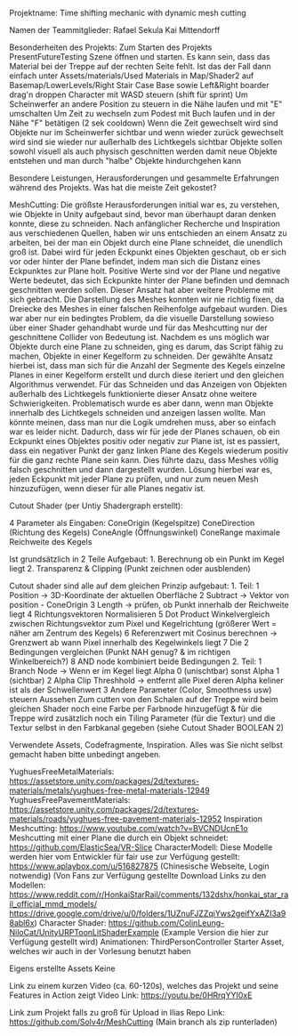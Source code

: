 Projektname: 
	Time shifting mechanic with dynamic mesh cutting

Namen der Teammitglieder:
	Rafael Sekula
	Kai Mittendorff

Besonderheiten des Projekts:
	Zum Starten des Projekts PresentFutureTesting Szene öffnen und starten. Es kann sein, dass das Material bei der Treppe auf der rechten Seite fehlt. Ist das der Fall dann einfach unter Assets/materials/Used Materials in Map/Shader2
	auf Basemap/LowerLevels/Right Stair Case Base sowie Left&Right boarder drag'n droppen
	Character mit WASD steuern (shift für sprint)
	Um Scheinwerfer an andere Position zu steuern in die Nähe laufen und mit "E" umschalten
	Um Zeit zu wechseln zum Podest mit Buch laufen und in der Nähe "F" betätigen (2 sek cooldown)
	Wenn die Zeit gewechselt wird sind Objekte nur im Scheinwerfer sichtbar und wenn wieder zurück gewechselt wird sind sie wieder nur außerhalb des Lichtkegels sichtbar
	Objekte sollen sowohl visuell als auch physisch geschnitten werden damit neue Objekte entstehen und man durch "halbe" Objekte hindurchgehen kann 

Besondere Leistungen, Herausforderungen und gesammelte Erfahrungen während des Projekts. Was hat die meiste Zeit gekostet?

MeshCutting: Die größste Herausforderungen initial war es, zu verstehen, wie Objekte in Unity aufgebaut sind, bevor man überhaupt daran denken konnte, diese zu schneiden. 
Nach anfänglicher Recherche und Inspiration aus verschiedenen Quellen, haben wir uns entschieden an einem Ansatz zu arbeiten, bei der man ein Objekt durch eine Plane schneidet, die unendlich groß ist. 
Dabei wird für jeden Eckpunkt eines Objekten geschaut, ob er sich vor oder hinter der Plane befindet, indem man sich die Distanz eines Eckpunktes zur Plane holt. 
Positive Werte sind vor der Plane und negative Werte bedeutet, das sich Eckpunkte hinter der Plane befinden und demnach geschnitten werden sollen.
Dieser Ansatz hat aber weitere Probleme mit sich gebracht. Die Darstellung des Meshes konnten wir nie richtig fixen, da Dreiecke des Meshes in einer falschen Reihenfolge aufgebaut wurden. 
Dies war aber nur ein bedingtes Problem, da die visuelle Darstellung sowieso über einer Shader gehandhabt wurde und für das Meshcutting nur der geschnittene Collider von Bedeutung ist. 
Nachdem es uns möglich war Objekte durch eine Plane zu schneiden, ging es darum, das Script fähig zu machen, Objekte in einer Kegelform zu schneiden.
Der gewählte Ansatz hierbei ist, dass man sich für die Anzahl der Segmente des Kegels einzelne Planes in einer Kegelform erstellt und durch diese iteriert und den gleichen Algorithmus verwendet. 
Für das Schneiden und das Anzeigen von Objekten außerhalb des Lichtkegels funktionierte dieser Ansatz ohne weitere Schwierigkeiten. Problematisch wurde es aber dann, wenn man Objekte innerhalb des Lichtkegels schneiden und anzeigen lassen wollte.
Man könnte meinen, dass man nur die Logik umdrehen muss, aber so einfach war es leider nicht.
Dadurch, dass wir für jede der Planes schauen, ob ein Eckpunkt eines Objektes positiv oder negativ zur Plane ist, ist es passiert, dass ein negativer Punkt der ganz linken Plane des Kegels wiederum positiv für die ganz rechte Plane sein kann. 
Dies führte dazu, dass Meshes völlig falsch geschnitten und dann dargestellt wurden. Lösung hierbei war es, jeden Eckpunkt mit jeder Plane zu prüfen, und nur zum neuen Mesh hinzuzufügen, wenn dieser für alle Planes negativ ist.

Cutout Shader (per Untiy Shadergraph erstellt):

4 Parameter als Eingaben:
ConeOrigin (Kegelspitze)
ConeDirection (Richtung des Kegels)
ConeAngle (Öffnungswinkel)
ConeRange maximale Reichweite des Kegels

Ist grundsätzlich in 2 Teile Aufgebaut: 
	1. Berechnung ob ein Punkt im Kegel liegt
	2. Transparenz & Clipping (Punkt zeichnen oder ausblenden)

Cutout shader sind alle auf dem gleichen Prinzip aufgebaut:
	1. Teil:
		1 Position -> 3D-Koordinate der aktuellen Oberfläche
		2 Subtract -> Vektor von position - ConeOrigin
		3 Length -> prüfen, ob Punkt innerhalb der Reichweite liegt
		4 Richtungsvektoren Normalisieren 
		5 Dot Product Winkelvergleich zwischen Richtungsvektor zum Pixel und Kegelrichtung (größerer Wert = näher am Zentrum des Kegels)
		6 Referenzwert mit Cosinus berechnen -> Grenzwert ab wann Pixel innerhalb des Kegelwinkels liegt
		7 Die 2 Bedingungen vergleichen (Punkt NAH genug? & im richtigen Winkelbereich?)
		8 AND node kombiniert beide Bedingungen
	2. Teil: 
		1 Branch Node -> Wenn er im Kegel liegt Alpha 0 (unischtbar) sonst Alpha 1 (sichtbar)
		2 Alpha Clip Threshhold -> entfernt alle Pixel deren Alpha keliner ist als der Schwellenwert
		3 Andere Parameter (Color, Smoothness usw) steuern Aussehen 
	Zum cutten von den Schalen auf der Treppe wird beim gleichen Shader noch eine Farbe per Farbnode hinzugefügt & für die Treppe wird zusätzlich noch ein Tiling Parameter (für die Textur) und die Textur selbst in den Farbkanal gegeben (siehe Cutout Shader BOOLEAN 2)

Verwendete Assets, Codefragmente, Inspiration. Alles was Sie nicht selbst gemacht haben bitte unbedingt angeben.

YughuesFreeMetalMaterials: 	https://assetstore.unity.com/packages/2d/textures-materials/metals/yughues-free-metal-materials-12949
YughuesFreePavementMaterials:	https://assetstore.unity.com/packages/2d/textures-materials/roads/yughues-free-pavement-materials-12952
Inspiration Meshcutting: https://www.youtube.com/watch?v=BVCNDUcnE1o
Meshcutting mit einer Plane die durch ein Objekt schneidet: https://github.com/ElasticSea/VR-Slice
CharacterModell: Diese Modelle werden hier vom Entwickler für fair use zur Verfügung gestellt: https://www.aplaybox.com/u/516827875 (Chinesische Webseite, Login notwendig)
(Von Fans zur Verfügung gestellte Download Links zu den Modellen: https://www.reddit.com/r/HonkaiStarRail/comments/132dshx/honkai_star_rail_official_mmd_models/ https://drive.google.com/drive/u/0/folders/1UZnuFJZZqiYws2geifYxAZI3a98abl6x)
Character Shader: https://github.com/ColinLeung-NiloCat/UnityURPToonLitShaderExample (Example Version die hier zur Verfügung gestellt wird)
Animationen: ThirdPersonController Starter Asset, welches wir auch in der Vorlesung benutzt haben

Eigens erstellte Assets 
Keine

Link zu einem kurzen Video (ca. 60-120s), welches das Projekt und seine Features in Action zeigt
Video Link: https://youtu.be/0HRrqYYI0xE

Link zum Projekt falls zu groß für Upload in Ilias
Repo Link: https://github.com/Solv4r/MeshCutting (Main branch als zip runterladen)
